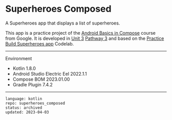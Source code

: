 # Superheroes Composed

A Superheroes app that displays a list of superheroes.

This app is a practice project of the [Android Basics in Compose] course from Google. It is developed in [Unit 3] [Pathway 3] and based on the [Practice Build Superheroes app] Codelab.

[Android Basics in Compose]: https://developer.android.com/courses/android-basics-compose/course
[Unit 3]: https://developer.android.com/courses/android-basics-compose/unit-3
[Pathway 3]: https://developer.android.com/courses/pathways/android-basics-compose-unit-3-pathway-3
[Practice Build Superheroes app]: https://developer.android.com/codelabs/basic-android-kotlin-compose-practice-superheroes

---

Environment

- Kotlin 1.8.0
- Android Studio Electric Eel 2022.1.1
- Compose BOM 2023.01.00
- Gradle Plugin 7.4.2

---

```
language: kotlin
repo: superheroes_composed
status: archived
updated: 2023-04-03
```